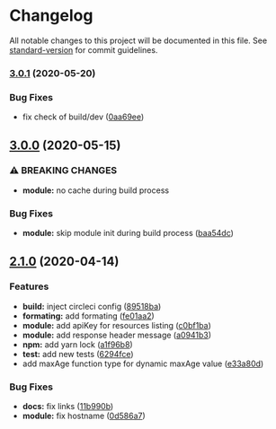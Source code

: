 # Changelog

All notable changes to this project will be documented in this file. See [standard-version](https://github.com/conventional-changelog/standard-version) for commit guidelines.

### [3.0.1](https://github.com/gaetansenn/xhr-cache/compare/v3.0.0...v3.0.1) (2020-05-20)


### Bug Fixes

* fix check of build/dev ([0aa69ee](https://github.com/gaetansenn/xhr-cache/commit/0aa69ee991c65e3c47b853801070cb760563c745))

## [3.0.0](https://github.com/gaetansenn/xhr-cache/compare/v2.1.0...v3.0.0) (2020-05-15)


### ⚠ BREAKING CHANGES

* **module:** no cache during build process

### Bug Fixes

* **module:** skip module init during build process ([baa54dc](https://github.com/gaetansenn/xhr-cache/commit/baa54dc046123136e16c57ca4984747158fd244e))

## [2.1.0](https://github.com/gaetansenn/xhr-cache/compare/v2.0.3...v2.1.0) (2020-04-14)


### Features

* **build:** inject circleci config ([89518ba](https://github.com/gaetansenn/xhr-cache/commit/89518ba2e24820479ae2872492d7cacca62bb8f9))
* **formating:** add formating ([fe01aa2](https://github.com/gaetansenn/xhr-cache/commit/fe01aa226706051b6c93105dd383991d5a22ec9c))
* **module:** add apiKey for resources listing ([c0bf1ba](https://github.com/gaetansenn/xhr-cache/commit/c0bf1ba2789994bb9a2a7865015d2a8683ef508c))
* **module:** add response header message ([a0941b3](https://github.com/gaetansenn/xhr-cache/commit/a0941b3ce0e89c013c1cd1f62da8aace23e46063))
* **npm:** add yarn lock ([a1f96b8](https://github.com/gaetansenn/xhr-cache/commit/a1f96b8d318963ee877eb9916c8b5be716198dc8))
* **test:** add new tests ([6294fce](https://github.com/gaetansenn/xhr-cache/commit/6294fce5ad9b1f1e9e6ee8ec31b8c97f2db3b097))
* add maxAge function type for dynamic maxAge value ([e33a80d](https://github.com/gaetansenn/xhr-cache/commit/e33a80d4e189cc18ce09552532669999ffeaa7ae))


### Bug Fixes

* **docs:** fix links ([11b990b](https://github.com/gaetansenn/xhr-cache/commit/11b990bedcc003b6be971a9e627189ec6cd3cbbc))
* **module:** fix hostname ([0d586a7](https://github.com/gaetansenn/xhr-cache/commit/0d586a7acd6ff25ff77c3c12879112af0a0bf6d9))

